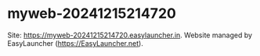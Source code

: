 # myweb-20241215214720
Site: https://myweb-20241215214720.easylauncher.in. Website managed by EasyLauncher (https://EasyLauncher.net).
